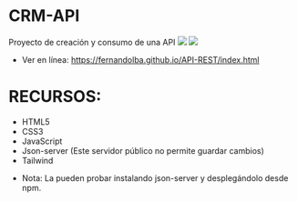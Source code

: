 # CRM-API
Proyecto de creación y consumo de una API
![](./bgApi.png)
![](./bgApiEditar.png)

* Ver en línea:
https://fernandolba.github.io/API-REST/index.html

# RECURSOS:
- HTML5
- CSS3 
- JavaScript
- Json-server (Este servidor público no permite guardar cambios)
- Tailwind

* Nota: La pueden probar instalando json-server y desplegándolo desde npm.
